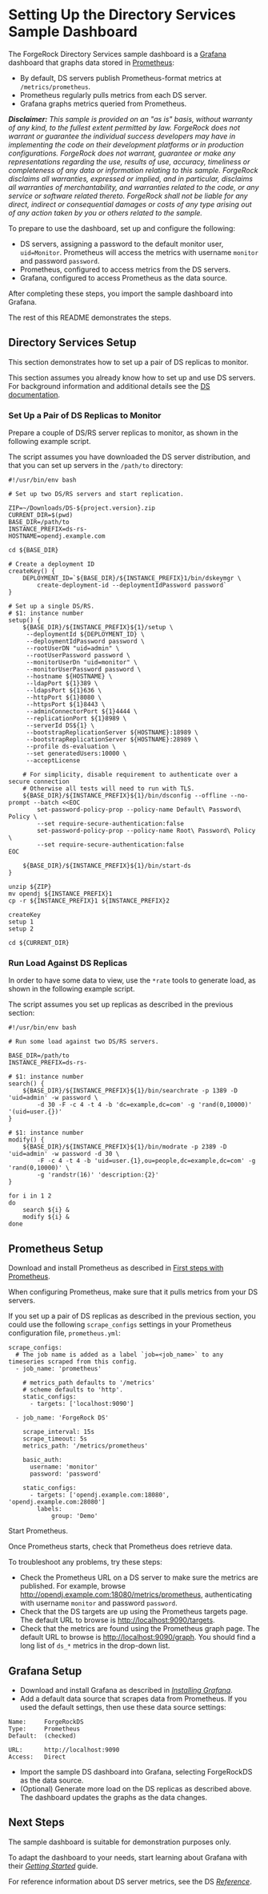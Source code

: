 <!--
  Copyright 2018-2020 ForgeRock AS. All Rights Reserved

  Use of this code requires a commercial software license with ForgeRock AS.
  or with one of its affiliates. All use shall be exclusively subject
  to such license between the licensee and ForgeRock AS.
-->
# Setting Up the Directory Services Sample Dashboard

The ForgeRock Directory Services sample dashboard is a
[Grafana](https://grafana.com/) dashboard that graphs data
stored in [Prometheus](https://prometheus.io/):

* By default, DS servers publish Prometheus-format metrics at `/metrics/prometheus`.
* Prometheus regularly pulls metrics from each DS server.
* Grafana graphs metrics queried from Prometheus.

_**Disclaimer:**
This sample is provided on an "as is" basis, without warranty of any kind, to 
the fullest extent permitted by law. ForgeRock does not warrant or guarantee 
the individual success developers may have in implementing the code on their 
development platforms or in production configurations. ForgeRock does not 
warrant, guarantee or make any representations regarding the use, results 
of use, accuracy, timeliness or completeness of any data or information 
relating to this sample. ForgeRock disclaims all warranties, expressed or 
implied, and in particular, disclaims all warranties of merchantability, and 
warranties related to the code, or any service or software related thereto. 
ForgeRock shall not be liable for any direct, indirect or consequential 
damages or costs of any type arising out of any action taken by you or others 
related to the sample._

To prepare to use the dashboard, set up and configure the following:

* DS servers, assigning a password to the default monitor user, `uid=Monitor`.
  Prometheus will access the metrics with username `monitor` and password `password`.
* Prometheus, configured to access metrics from the DS servers.
* Grafana, configured to access Prometheus as the data source.

After completing these steps, you import the sample dashboard into Grafana.

The rest of this README demonstrates the steps.

## Directory Services Setup

This section demonstrates how to set up a pair of DS replicas to monitor.

This section assumes you already know how to set up and use DS servers.
For background information and additional details see the
[DS documentation](${doc.base.url}/).

### Set Up a Pair of DS Replicas to Monitor

Prepare a couple of DS/RS server replicas to monitor,
as shown in the following example script.

The script assumes you have downloaded the DS server distribution,
and that you can set up servers in the `/path/to` directory:

```
#!/usr/bin/env bash

# Set up two DS/RS servers and start replication.

ZIP=~/Downloads/DS-${project.version}.zip
CURRENT_DIR=$(pwd)
BASE_DIR=/path/to
INSTANCE_PREFIX=ds-rs-
HOSTNAME=opendj.example.com

cd ${BASE_DIR}

# Create a deployment ID
createKey() {
    DEPLOYMENT_ID=`${BASE_DIR}/${INSTANCE_PREFIX}1/bin/dskeymgr \
        create-deployment-id --deploymentIdPassword password`
}

# Set up a single DS/RS.
# $1: instance number
setup() {
    ${BASE_DIR}/${INSTANCE_PREFIX}${1}/setup \
     --deploymentId ${DEPLOYMENT_ID} \
     --deploymentIdPassword password \
     --rootUserDN "uid=admin" \
     --rootUserPassword password \
     --monitorUserDn "uid=monitor" \
     --monitorUserPassword password \
     --hostname ${HOSTNAME} \
     --ldapPort ${1}389 \
     --ldapsPort ${1}636 \
     --httpPort ${1}8080 \
     --httpsPort ${1}8443 \
     --adminConnectorPort ${1}4444 \
     --replicationPort ${1}8989 \
     --serverId DS${1} \
     --bootstrapReplicationServer ${HOSTNAME}:18989 \
     --bootstrapReplicationServer ${HOSTNAME}:28989 \
     --profile ds-evaluation \
     --set generatedUsers:10000 \
     --acceptLicense
    
    # For simplicity, disable requirement to authenticate over a secure connection
    # Otherwise all tests will need to run with TLS.
    ${BASE_DIR}/${INSTANCE_PREFIX}${1}/bin/dsconfig --offline --no-prompt --batch <<EOC
        set-password-policy-prop --policy-name Default\ Password\ Policy \
        --set require-secure-authentication:false 
        set-password-policy-prop --policy-name Root\ Password\ Policy \
        --set require-secure-authentication:false
EOC

    ${BASE_DIR}/${INSTANCE_PREFIX}${1}/bin/start-ds
}

unzip ${ZIP}
mv opendj ${INSTANCE_PREFIX}1
cp -r ${INSTANCE_PREFIX}1 ${INSTANCE_PREFIX}2

createKey
setup 1
setup 2

cd ${CURRENT_DIR}
```

### Run Load Against DS Replicas

In order to have some data to view, use the `*rate` tools to generate load,
as shown in the following example script.

The script assumes you set up replicas as described in the previous section:

```
#!/usr/bin/env bash

# Run some load against two DS/RS servers.

BASE_DIR=/path/to
INSTANCE_PREFIX=ds-rs-

# $1: instance number
search() {
	${BASE_DIR}/${INSTANCE_PREFIX}${1}/bin/searchrate -p 1389 -D 'uid=admin' -w password \
        -d 30 -F -c 4 -t 4 -b 'dc=example,dc=com' -g 'rand(0,10000)' '(uid=user.{})'
}

# $1: instance number
modify() {
	${BASE_DIR}/${INSTANCE_PREFIX}${1}/bin/modrate -p 2389 -D 'uid=admin' -w password -d 30 \
        -F -c 4 -t 4 -b 'uid=user.{1},ou=people,dc=example,dc=com' -g 'rand(0,10000)' \
        -g 'randstr(16)' 'description:{2}'
}

for i in 1 2
do
	search ${i} &
	modify ${i} &
done
```

## Prometheus Setup

Download and install Prometheus as described in
[First steps with Prometheus](https://prometheus.io/docs/introduction/first_steps/).

When configuring Prometheus, make sure that it pulls metrics from your DS servers.

If you set up a pair of DS replicas as described in the previous section,
you could use the following `scrape_configs` settings
in your Prometheus configuration file, `prometheus.yml`:

```
scrape_configs:
  # The job name is added as a label `job=<job_name>` to any timeseries scraped from this config.
  - job_name: 'prometheus'

    # metrics_path defaults to '/metrics'
    # scheme defaults to 'http'.
    static_configs:
      - targets: ['localhost:9090']

  - job_name: 'ForgeRock DS'

    scrape_interval: 15s
    scrape_timeout: 5s
    metrics_path: '/metrics/prometheus'

    basic_auth:
      username: 'monitor'
      password: 'password'

    static_configs:
      - targets: ['opendj.example.com:18080', 'opendj.example.com:28080']
        labels:
            group: 'Demo'

```

Start Prometheus.

Once Prometheus starts, check that Prometheus does retrieve data.

To troubleshoot any problems, try these steps:

* Check the Prometheus URL on a DS server to make sure the metrics are published.
  For example, browse <http://opendj.example.com:18080/metrics/prometheus>,
  authenticating with username `monitor` and password `password`.
* Check that the DS targets are up using the Prometheus targets page.
  The default URL to browse is <http://localhost:9090/targets>.
* Check that the metrics are found using the Prometheus graph page.
  The default URL to browse is <http://localhost:9090/graph>.
  You should find a long list of `ds_*` metrics in the drop-down list.

## Grafana Setup

* Download and install Grafana as described in
  _[Installing Grafana](http://docs.grafana.org/installation/)_.
* Add a default data source that scrapes data from Prometheus.
  If you used the default settings, then use these data source settings:

```
Name:     ForgeRockDS
Type:     Prometheus
Default:  (checked)

URL:      http://localhost:9090
Access:   Direct
```

* Import the sample DS dashboard into Grafana,
  selecting ForgeRockDS as the data source.
* (Optional) Generate more load on the DS replicas as described above.
  The dashboard updates the graphs as the data changes.

## Next Steps

The sample dashboard is suitable for demonstration purposes only.

To adapt the dashboard to your needs, start learning about Grafana with their
_[Getting Started](http://docs.grafana.org/guides/getting_started/)_ guide.

For reference information about DS server metrics,
see the DS _[Reference](${doc.base.url}/reference/#chap-monitoring)_.
